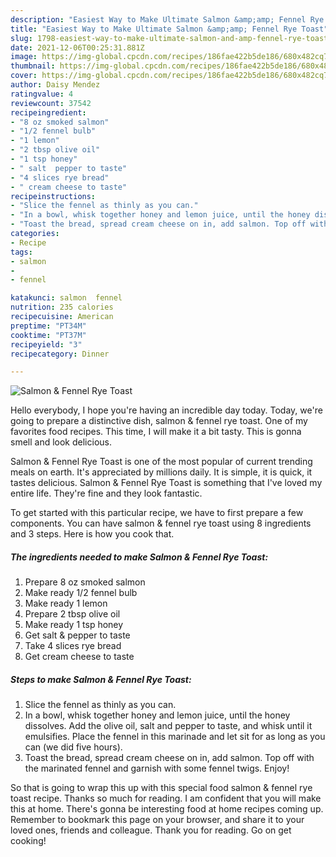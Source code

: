 ```yaml
---
description: "Easiest Way to Make Ultimate Salmon &amp;amp; Fennel Rye Toast"
title: "Easiest Way to Make Ultimate Salmon &amp;amp; Fennel Rye Toast"
slug: 1798-easiest-way-to-make-ultimate-salmon-and-amp-fennel-rye-toast
date: 2021-12-06T00:25:31.881Z
image: https://img-global.cpcdn.com/recipes/186fae422b5de186/680x482cq70/salmon-fennel-rye-toast-recipe-main-photo.jpg
thumbnail: https://img-global.cpcdn.com/recipes/186fae422b5de186/680x482cq70/salmon-fennel-rye-toast-recipe-main-photo.jpg
cover: https://img-global.cpcdn.com/recipes/186fae422b5de186/680x482cq70/salmon-fennel-rye-toast-recipe-main-photo.jpg
author: Daisy Mendez
ratingvalue: 4
reviewcount: 37542
recipeingredient:
- "8 oz smoked salmon"
- "1/2 fennel bulb"
- "1 lemon"
- "2 tbsp olive oil"
- "1 tsp honey"
- " salt  pepper to taste"
- "4 slices rye bread"
- " cream cheese to taste"
recipeinstructions:
- "Slice the fennel as thinly as you can."
- "In a bowl, whisk together honey and lemon juice, until the honey dissolves. Add the olive oil, salt and pepper to taste, and whisk until it emulsifies. Place the fennel in this marinade and let sit for as long as you can (we did five hours)."
- "Toast the bread, spread cream cheese on in, add salmon. Top off with the marinated fennel and garnish with some fennel twigs. Enjoy!"
categories:
- Recipe
tags:
- salmon
- 
- fennel

katakunci: salmon  fennel 
nutrition: 235 calories
recipecuisine: American
preptime: "PT34M"
cooktime: "PT37M"
recipeyield: "3"
recipecategory: Dinner

---
```



![Salmon &amp; Fennel Rye Toast](https://img-global.cpcdn.com/recipes/186fae422b5de186/680x482cq70/salmon-fennel-rye-toast-recipe-main-photo.jpg)

Hello everybody, I hope you're having an incredible day today. Today, we're going to prepare a distinctive dish, salmon &amp; fennel rye toast. One of my favorites food recipes. This time, I will make it a bit tasty. This is gonna smell and look delicious.



Salmon &amp; Fennel Rye Toast is one of the most popular of current trending meals on earth. It's appreciated by millions daily. It is simple, it is quick, it tastes delicious. Salmon &amp; Fennel Rye Toast is something that I've loved my entire life. They're fine and they look fantastic.


To get started with this particular recipe, we have to first prepare a few components. You can have salmon &amp; fennel rye toast using 8 ingredients and 3 steps. Here is how you cook that.

<!--inarticleads1-->

##### The ingredients needed to make Salmon &amp; Fennel Rye Toast:

1. Prepare 8 oz smoked salmon
1. Make ready 1/2 fennel bulb
1. Make ready 1 lemon
1. Prepare 2 tbsp olive oil
1. Make ready 1 tsp honey
1. Get  salt &amp; pepper to taste
1. Take 4 slices rye bread
1. Get  cream cheese to taste




<!--inarticleads2-->

##### Steps to make Salmon &amp; Fennel Rye Toast:

1. Slice the fennel as thinly as you can.
1. In a bowl, whisk together honey and lemon juice, until the honey dissolves. Add the olive oil, salt and pepper to taste, and whisk until it emulsifies. Place the fennel in this marinade and let sit for as long as you can (we did five hours).
1. Toast the bread, spread cream cheese on in, add salmon. Top off with the marinated fennel and garnish with some fennel twigs. Enjoy!




So that is going to wrap this up with this special food salmon &amp; fennel rye toast recipe. Thanks so much for reading. I am confident that you will make this at home. There's gonna be interesting food at home recipes coming up. Remember to bookmark this page on your browser, and share it to your loved ones, friends and colleague. Thank you for reading. Go on get cooking!
